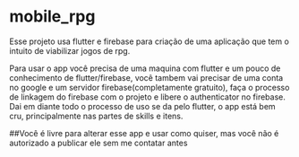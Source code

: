 # mobile_rpg
Esse projeto usa flutter e firebase para criação de uma aplicação que tem o intuito de viabilizar jogos de rpg.

Para usar o app você precisa de uma maquina com flutter e um pouco de conhecimento de flutter/firebase, você tambem vai precisar de 
uma conta no google e um servidor firebase(completamente gratuito), faça o processo de linkagem do firebase com o projeto e libere o authenticator no firebase. Dai em diante todo o processo de uso se da pelo flutter, o app está bem cru, principalmente nas partes de skills e itens.

##Você é livre para alterar esse app e usar como quiser, mas você não é autorizado a publicar ele sem me contatar antes
